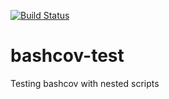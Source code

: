 [![Build Status](https://travis-ci.org/albfan/bashcov-test.svg?branch=master)](https://travis-ci.org/albfan/bashcov-test)

# bashcov-test

Testing bashcov with nested scripts
